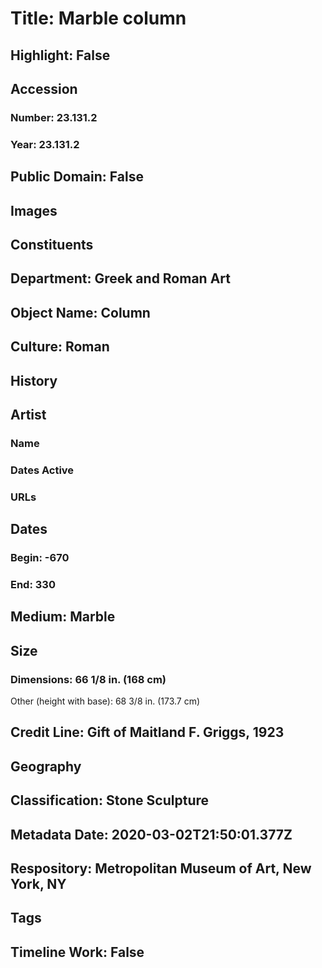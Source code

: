 # Title: Marble column
## Highlight: False
## Accession
### Number: 23.131.2
### Year: 23.131.2
## Public Domain: False
## Images
## Constituents
## Department: Greek and Roman Art
## Object Name: Column
## Culture: Roman
## History
## Artist
### Name
### Dates Active
### URLs
## Dates
### Begin: -670
### End: 330
## Medium: Marble
## Size
### Dimensions: 66 1/8 in. (168 cm)
Other (height with base): 68 3/8 in. (173.7 cm)
## Credit Line: Gift of Maitland F. Griggs, 1923
## Geography
## Classification: Stone Sculpture
## Metadata Date: 2020-03-02T21:50:01.377Z
## Respository: Metropolitan Museum of Art, New York, NY
## Tags
## Timeline Work: False